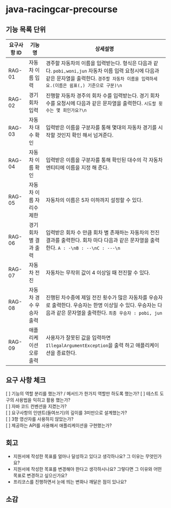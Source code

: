 # java-racingcar-precourse

## 기능 목록 단위

| 요구사항 ID | 기능명           | 상세설명                                                                                                                       | 
|-----|---------------|----------------------------------------------------------------------------------------------------------------------------|
| RAG-01 | 자동차 이름 입력     | 경주할 자동차의 이름을 입력받는다. 형식은 다음과 같다. `pobi,woni,jun` 자동차 이름 입력 요청시에 다음과 같은 문자열을 출력한다. `경주할 자동차 이름을 입력하세요.(이름은 쉼표(,) 기준으로 구분)\n` |
| RAG-02 | 경기 회차 입력      | 진행할 자동차 경주의 회차 수를 입력받는다. 경기 회차 수를 요청시에 다음과 같은 문자열을 출력한다. `시도할 횟수는 몇 회인가요?\n`                                               |
| RAG-03 | 자동차 대수 확인     | 입력받은 이름을 구분자를 통해 몇대의 자동차 경기를 시작할 것인지 확인 해서 넘겨준다.                                                                           |
| RAG-04 | 자동차 이름 확인     | 입력받은 이름을 구분자를 통해 확인된 대수의 각 자동차 엔티티에 이름을 지정 해 준다.                                                                           |
| RAG-05 | 자동차 이름 자리수 제한 | 자동차의 이름은 5자 이하까지 설정할 수 있다.                                                                                                 |
| RAG-06 | 경기 회차별 결과 출력  | 입력받은 회차 수 만큼 회차 별 존재하는 자동차의 전진 결과를 출력한다. 회차 마다 다음과 같은 문자열을 출력한다. `A : -\nB : --\nC : ---\n`                                |
| RAG-07 | 자동차 전진        | 자동차는 무작위 값이 4 이상일 때 전진할 수 있다.                                                                                              |
| RAG-08 | 자동차 경수 우승자 출력 | 진행된 차수중에 제일 전진 횟수가 많은 자동차를 우승자로 출력한다. 우승자는 한명 이상일 수 있다. 우승자는 다음과 같은 문자열을 출력한다. `최종 우승자 : pobi, jun`                        |
| RAG-09 | 애플리케이션 오류 출력  | 사용자가 잘못된 값을 입력하면 `IllegalArgumentException`을 출력 하고 애플리케이션을 종료한다.                                                           |


## 요구 사항 체크
[ ] 기능의 역할 분리를 했는가? / 메서드가 한가지 역할만 하도록 했는가? 
[ ] 테스트 도구의 사용법을 익히고 활용 했는가?  
[ ] 자바 코드 컨벤션을 지켰는가?  
[ ] 요구사항의 인덴트(들여쓰기)의 깊이를 3미만으로 설계했는가?  
[ ] 3항 영산자를 사용하지 않았는가?  
[ ] 제공하는 API를 사용해서 애플리케이션을 구현했는가?  

## 회고
- 지원서에 작성한 목표를 얼마나 달성하고 있다고 생각하나요? 그 이유는 무엇인가요?
- 지원서에 작성한 목표를 변경해야 한다고 생각하시나요? 그렇다면 그 이유와 어떤 목표로 변경하고 싶으신가요?
- 프리코스를 진행하면서 눈에 띄는 변화나 깨달은 점이 있나요?

## 소감